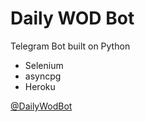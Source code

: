 # Daily WOD Bot
Telegram Bot built on Python
- Selenium
- asyncpg
- Heroku

[@DailyWodBot](https://t.me/DailyWodBot)
